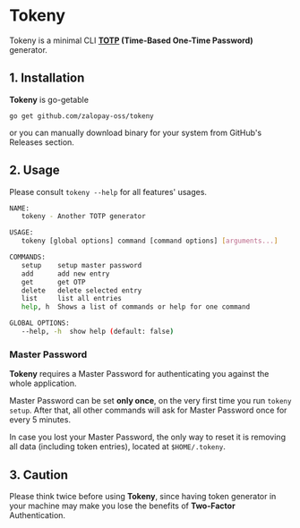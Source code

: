 # Tokeny

Tokeny is a minimal CLI **[TOTP](https://tools.ietf.org/html/rfc6238) (Time-Based One-Time Password)** generator. 

## 1. Installation

**Tokeny** is go-getable

```
go get github.com/zalopay-oss/tokeny
```

or you can manually download binary for your system from GitHub's Releases section.

## 2. Usage

Please consult `tokeny --help` for all features' usages.

```bash
NAME:
   tokeny - Another TOTP generator

USAGE:
   tokeny [global options] command [command options] [arguments...]

COMMANDS:
   setup    setup master password
   add      add new entry
   get      get OTP
   delete   delete selected entry
   list     list all entries
   help, h  Shows a list of commands or help for one command

GLOBAL OPTIONS:
   --help, -h  show help (default: false)
```

### Master Password

**Tokeny** requires a Master Password for authenticating you against the whole application.

Master Password can be set **only once**, on the very first time you run `tokeny setup`. After that, all other commands will ask for Master Password once for every 5 minutes.

In case you lost your Master Password, the only way to reset it is removing all data (including token entries), located at `$HOME/.tokeny`.

## 3. Caution

Please think twice before using **Tokeny**, since having token generator in your machine may make you lose the benefits of **Two-Factor** Authentication.
